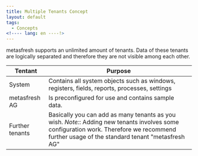 ```yaml
---
title: Multiple Tenants Concept
layout: default
tags:
  - Concepts
<!---- lang: en ----!>
---
```

metasfresh supports an unlimited amount of tenants. Data of these tenants are logically separated and therefore they are not visible among each other.


Tentant|Purpose
---|---
System|Contains all system objects such as windows, registers, fields, reports, processes, settings
metasfresh AG |Is preconfigured for use and contains sample data.
Further tenants|Basically you can add as many tenants as you wish. *Note:*: Adding new tenants involves some configuration work. Therefore we recommend further usage of the standard tenant "metasfresh AG"
